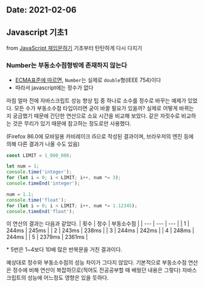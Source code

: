 Date: 2021-02-06
---

## Javascript 기초1
from [JavaScript 재입문하기](https://developer.mozilla.org/ko/docs/A_re-introduction_to_JavaScript)
기초부터 탄탄하게 다시 다지기

### Number는 부동소수점형밖에 존재하지 않는다
- [ECMA표준에 따르면]((https://262.ecma-international.org/6.0/#sec-terms-and-definitions-number-value)), `Number`는 실제로 `double`형(IEEE 754)이다
- 따라서 javascript에는 정수가 없다

마침 얼마 전에 자바스크립트 성능 향상 팁 중 하나로 소수를 정수로 바꾸는 예제가 있었다.
모든 수가 부동소수점 타입이라면 굳이 바꿀 필요가 있을까? 실제로 어떻게 바뀌는지 궁금했기 때문에 간단한 연산으로 소요 시간을 비교해 보았다.
같은 자릿수로 비교하는 것은 무리가 있기 때문에 참고하는 정도로만 사용했다.

(Firefox 86.0에 모바일용 카비레이크 i5으로 작성된 결과이며, 브라우저의 엔진 등에 의해 다른 결과가 나올 수도 있음)

```javascript
const LIMIT = 1_000_000;

let num = 1;
console.time('integer');
for (let i = 0; i < LIMIT; i++, num *= 3);
console.timeEnd('integer');

num = 1.1;
console.time('float');
for (let i = 0; i < LIMIT; i++, num *= 1.12345);
console.timeEnd('float');
```

이 연산의 결과는 다음과 같았다.
| 횟수 | 정수 | 부동소수점 |
| --- | --- | --- |
| 1 | 244ms | 245ms |
| 2 | 243ms | 238ms |
| 3 | 244ms | 242ms |
| 4 | 248ms | 244ms |
| 5 | 2379ms | 2361ms |

\* 5번은 1~4보다 10배 많은 반복문을 거친 결과이다.

예상대로 정수와 부동소수점의 성능 차이가 그다지 않았다.
기본적으로 부동소수점 연산은 정수에 비해 연산이 복잡하므로(적어도 전공공부할 때 배웠던 내용은 그렇다) 자바스크립트의 성능에 어느정도 영향은 있을 듯하다.

